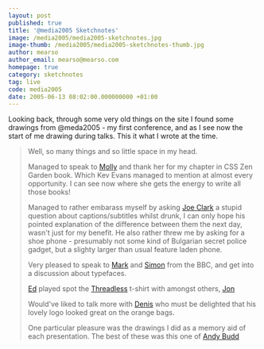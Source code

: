```yaml
---
layout: post
published: true
title: '@media2005 Sketchnotes'
image: /media2005/media2005-sketchnotes.jpg
image-thumb: /media2005/media2005-sketchnotes-thumb.jpg
author: mearso
author_email: mearso@mearso.com
homepage: true
category: sketchnotes
tag: live
code: media2005
date: 2005-06-13 08:02:00.000000000 +01:00
---
```


Looking back, through some very old things on the site I found some drawings from @meda2005 - my first conference, and as I see now the start of me drawing during talks. This it what I wrote at the time.

>Well, so many things and so little space in my head.
>
>Managed to speak to <a href="http://www.molly.com">Molly</a> and thank her for my chapter in CSS Zen Garden book. Which Kev Evans managed to mention at almost every opportunity. I can see now where she gets the energy to write all those books!
>
>Managed to rather embarass myself by asking [Joe Clark](http://www.joeclark.org) a stupid question about captions/subtitles whilst drunk, I can only hope his pointed explanation of the difference between them the next day, wasn't just for my benefit. He also rather threw me by asking for a shoe phone - presumably not some kind of Bulgarian secret police gadget, but a slighty larger than usual feature laden phone.
>
>Very pleased to speak to [Mark](http://www.markboulton.co.uk) and [Simon](http://www.simonrooney.com) from the BBC, and get into a discussion about typefaces.
>
>
>[Ed](http://www.ebcomley.co.uk) played spot the [Threadless](http://www.threadless.com) t-shirt with amongst others, [Jon](http://www.hicksdesign.co.uk)
>
>Would've liked to talk more with [Denis](http://www.38one.com/) who must be delighted that his lovely logo looked great on the orange bags.
>
>One particular pleasure was the drawings I did as a memory aid of each presentation. The best of these was this one of [Andy Budd](http://www.andybudd.co.uk)
